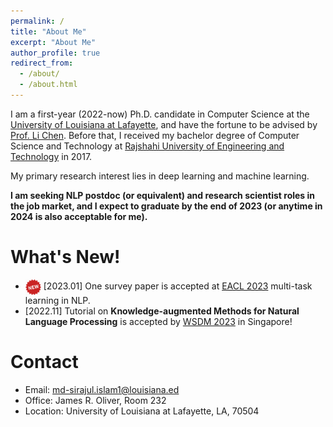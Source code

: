 ```yaml
---
permalink: /
title: "About Me"
excerpt: "About Me"
author_profile: true
redirect_from:
  - /about/
  - /about.html
---
```


I am a first-year (2022-now) Ph.D. candidate in Computer Science at the [University of Louisiana at Lafayette](https://louisiana.edu/), and have the fortune to be advised by [Prof. Li Chen](https://lichenut.github.io/). Before that, I received my bachelor degree of Computer Science and Technology at [Rajshahi University of Engineering and Technology](http://www.google.com/url?q=http%3A%2F%2Fwww.ruet.ac.bd%2F&sa=D&sntz=1&usg=AOvVaw05hBgdsiEuv4pq-h83lt0A) in 2017.

My primary research interest lies in deep learning and machine learning. 


**I am seeking NLP postdoc (or equivalent) and research scientist roles in the job market, and I expect to graduate by the end of 2023 (or anytime in 2024 is also acceptable for me).**

What's New!
======

* <img src="../images/new.png" width="25" align=center> \[2023.01\] One survey paper is accepted at [EACL 2023](https://2023.eacl.org/) multi-task learning in NLP.
* \[2022.11\] Tutorial on **Knowledge-augmented Methods for Natural Language Processing** is accepted by [WSDM 2023](https://www.wsdm-conference.org/2023/) in Singapore!

<!-- Recent Talks
======
* HIT, Improving language diversity in paragraph generation, Nov. 2021
* Google Research, Knoweldge-enriched natural language generation, Nov. 2021
* EMNLP Tutorial, Knoweldge-enriched natural language generation, Nov. 2021
* Microsoft Research, Improving language model pre-training with dictionary, Sept. 2021
* Notre Dame, Improving language model pre-training with dictionary, Sept. 2021
 -->

Contact
======
* Email: md-sirajul.islam1@louisiana.ed
* Office: James R. Oliver, Room 232
* Location: University of Louisiana at Lafayette, LA, 70504

